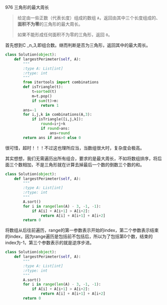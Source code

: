 976 三角形的最大周长

> 给定由一些正数（代表长度）组成的数组 `A`，返回由其中三个长度组成的、**面积不为零**的三角形的最大周长。
>
> 如果不能形成任何面积不为零的三角形，返回 `0`。

首先想到C _n_3,即组合数。继而判断是否为三角形，返回其中的最大周长。

```python
class Solution(object):
    def largestPerimeter(self, A):
        """
        :type A: List[int]
        :rtype: int
        """
        from itertools import combinations
        def isTriangle(t):
            t=sorted(t)
            m=t.pop()
            if sum(t)>m:
                return 1
        ans=-1
        for i,j,k in combinations(A,3):
            if isTriangle([i,j,k]):
                round=i+j+k
                if round>ans:
                    ans=round
        return ans if ans>0 else 0
```

很可惜，超时！！！不过这也理所应当，当数组很大时，复杂度会极高。

其实想想，我们无需遍历出所有组合，要求的是最大周长，不如将数组排序，将后面三个数相加，不是三角形就在计算去掉最后一个数的倒数三个数的和。

```python
class Solution(object):
    def largestPerimeter(self, A):
        """
        :type A: List[int]
        :rtype: int
        """
        A.sort()
        for i in range(len(A) - 3, -1, -1):
            if A[i] + A[i+1] > A[i+2]:
                return A[i] + A[i+1] + A[i+2]
        return 0
```

将数组从后往前遍历，range的第一参数表示开始的index，第二个参数表示结束的index，因为range遍历是包括前不包括后，所以为了包括第0个数，结束的index为-1，第三个参数表示的就是逆序步进。

```python
class Solution(object):
    def largestPerimeter(self, A):
        """
        :type A: List[int]
        :rtype: int
        """
        A.sort()
        for i in range(len(A) - 3, -1, -1):
            if A[i] + A[i+1] > A[i+2]:
                return A[i] + A[i+1] + A[i+2]
        return 0

```

